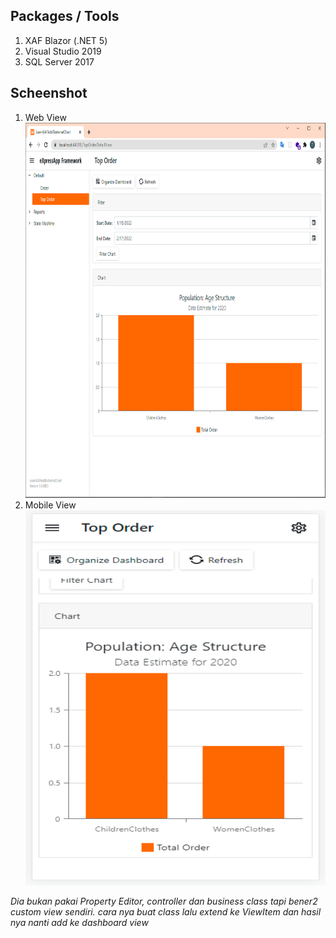 ## Packages / Tools
<ol>
<li>XAF Blazor (.NET 5)</li>
<li>Visual Studio 2019</li>
<li>SQL Server 2017</li>
</ol>


## Scheenshot
<ol>
<li>Web View <br/>
<img src="https://github.com/tegarswasono/XAFBlazorCreateCustomChart/blob/master/Screenshot/Screenshot_1.png" alt="Girl in a jacket" width="500" height="600">
</li>
<li>Mobile View <br/>
<img src="https://github.com/tegarswasono/XAFBlazorCreateCustomChart/blob/master/Screenshot/Screenshot_2.png" alt="Girl in a jacket" width="500" height="600">
</li>
</ol>
<i>Dia bukan pakai Property Editor, controller dan business class tapi bener2 custom view sendiri. cara nya buat class lalu extend ke ViewItem dan hasil nya nanti add ke dashboard view</i>
